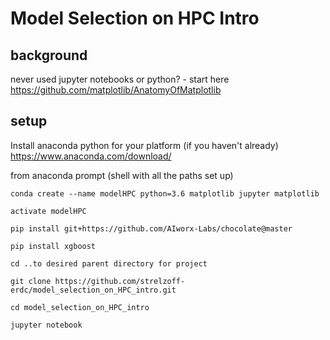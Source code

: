 # Model Selection on HPC Intro

## background
never used jupyter notebooks or python? - start here https://github.com/matplotlib/AnatomyOfMatplotlib

## setup

Install anaconda python for your platform (if you haven't already) https://www.anaconda.com/download/

from anaconda prompt (shell with all the paths set up)
```
conda create --name modelHPC python=3.6 matplotlib jupyter matplotlib

activate modelHPC

pip install git+https://github.com/AIworx-Labs/chocolate@master

pip install xgboost

cd ..to desired parent directory for project

git clone https://github.com/strelzoff-erdc/model_selection_on_HPC_intro.git

cd model_selection_on_HPC_intro

jupyter notebook
